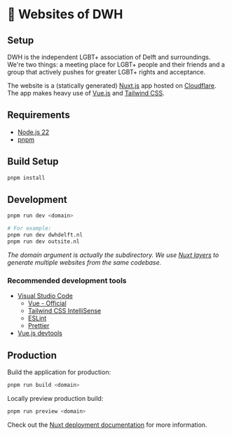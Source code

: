 # 🌈 Websites of DWH

## Setup

DWH is the independent LGBT+ association of Delft and surroundings.
We're two things: a meeting place for LGBT+ people and their friends and a group that actively
pushes for greater LGBT+ rights and acceptance.

The website is a (statically generated) [Nuxt.js](https://nuxtjs.org) app hosted on [Cloudflare](https://cloudflare.com).
The app makes heavy use of [Vue.js](https://vuejs.org/) and [Tailwind CSS](https://tailwindcss.com/).


## Requirements

* [Node.js 22](https://nodejs.org/en)
* [pnpm](https://pnpm.io)

## Build Setup

```bash
pnpm install
```

## Development

```bash
pnpm run dev <domain>

# For example:
pnpm run dev dwhdelft.nl
pnpm run dev outsite.nl
```

_The domain argument is actually the subdirectory. We use [Nuxt layers](https://nuxt.com/docs/getting-started/layers) to generate multiple websites from the same codebase._

### Recommended development tools

* [Visual Studio Code](https://code.visualstudio.com)
  * [Vue - Official](https://marketplace.visualstudio.com/items?itemName=Vue.volar)
  * [Tailwind CSS IntelliSense](https://marketplace.visualstudio.com/items?itemName=bradlc.vscode-tailwindcss)
  * [ESLint](https://marketplace.visualstudio.com/items?itemName=dbaeumer.vscode-eslint)
  * [Prettier](https://marketplace.visualstudio.com/items?itemName=esbenp.prettier-vscode)
* [Vue.js devtools](https://chrome.google.com/webstore/detail/vuejs-devtools/nhdogjmejiglipccpnnnanhbledajbpd)

## Production

Build the application for production:

```bash
pnpm run build <domain>
```

Locally preview production build:

```bash
pnpm run preview <domain>
```

Check out the [Nuxt deployment documentation](https://nuxt.com/docs/getting-started/deployment) for more information.
